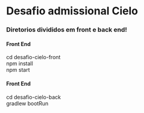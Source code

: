 <h1>Desafio admissional Cielo</h1>

<h3>Diretorios divididos em front e back end!</h3>

<h4>Front End</h4>
<span>cd desafio-cielo-front</span>
<br/>
<span>npm install</span>
<br/>
<span>npm start</span>

<h4>Front End</h4>
<span>cd desafio-cielo-back</span>
<br/>
<span>gradlew bootRun</span>
